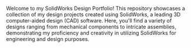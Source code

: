 Welcome to my SolidWorks Design Portfolio! This repository showcases a collection of my design projects created using SolidWorks, a leading 3D computer-aided design (CAD) software. Here, you'll find a variety of designs ranging from mechanical components to intricate assemblies, demonstrating my proficiency and creativity in utilizing SolidWorks for engineering and design purposes.
